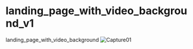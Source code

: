 # landing_page_with_video_background_v1
landing_page_with_video_background
![Capture01](https://user-images.githubusercontent.com/8805744/218323020-560a6b5d-1122-4dd6-b765-75257a8ee369.PNG)
